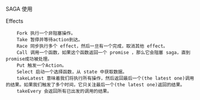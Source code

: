 SAGA 使用


Effects
        
        
        Fork 执行一个非阻塞操作。
        Take 暂停并等待action到达。
        Race 同步执行多个 effect，然后一旦有一个完成，取消其他 effect。
        Call 调用一个函数，如果这个函数返回一个 promise ，那么它会阻塞 saga，直到promise成功被处理。
        Put 触发一个Action。
        Select 启动一个选择函数，从 state 中获取数据。
        takeLatest 意味着我们将执行所有操作，然后返回最后一个(the latest one)调用的结果。如果我们触发了多个时间，它只关注最后一个(the latest one)返回的结果。
        takeEvery 会返回所有已出发的调用的结果。

